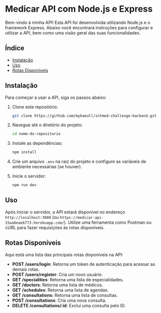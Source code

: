 # Medicar API com Node.js e Express

Bem-vindo à minha API! Esta API foi desenvolvida utilizando Node.js e o framework Express. Abaixo você encontrará instruções para configurar e utilizar a API, bem como uma visão geral das suas funcionalidades.

## Índice

- [Instalação](#instalação)
- [Uso](#uso)
- [Rotas Disponíveis](#rotas-disponíveis)

## Instalação

Para começar a usar a API, siga os passos abaixo:

1. Clone este repositório:
    ```bash
    git clone https://github.com/mykaeull/intmed-challenge-backend.git
    ```

2. Navegue até o diretório do projeto:
    ```bash
    cd nome-do-repositorio
    ```

3. Instale as dependências:
    ```bash
    npm install
    ```

4. Crie um arquivo `.env` na raiz do projeto e configure as variáveis de ambiente necessárias (se houver).

5. Inicie o servidor:
    ```bash
    npm run dev
    ```

## Uso

Após iniciar o servidor, a API estará disponível no endereço `http://localhost:3000` (ou `https://medicar-api-15aa6eaeb773.herokuapp.com/`). Utilize uma ferramenta como Postman ou cURL para fazer requisições às rotas disponíveis.

## Rotas Disponíveis

Aqui está uma lista das principais rotas disponíveis na API:

- **POST /users/login**: Retorna um token de autenticação para acessar as demais rotas.
- **POST /users/register**: Cria um novo usuário.
- **GET /specialities**: Retorna uma lista de especialidades.
- **GET /doctors**: Retorna uma lista de médicos.
- **GET /schedules**: Retorna uma lista de agendas.
- **GET /consultations**: Retorna uma lista de consultas.
- **POST /consultations**: Cria uma nova consulta.
- **DELETE /consultations/:id**: Exclui uma consulta pelo ID.
